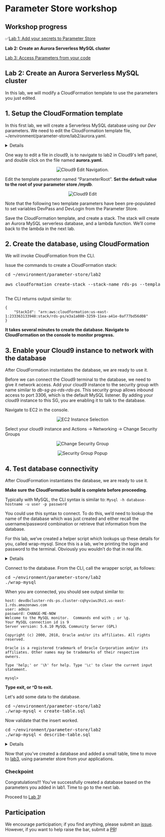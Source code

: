# Parameter Store workshop


## Workshop progress

✅[Lab 1: Add your secrets to Parameter Store](../lab1)

**Lab 2: Create an Aurora Serverless MySQL cluster**

[Lab 3: Access Parameters from your code](../lab3)


## Lab 2: Create an Aurora Serverless MySQL cluster

In this lab, we will modify a CloudFormation template to use the parameters you just edited.

## 1. Setup the CloudFormation template

In this first lab, we will create a Serverless MySQL database using our _Dev_ parameters.  We need to edit the CloudFormation template file, ~/environment/parameter-store/lab2/aurora.yaml.

<details>
We could have used any database, or other AWS service which requires credentials or configuration detail.  


The lab is using a serverless version of Aurora for it's unique ability to scale to 0.  With Serverless Aurora, after a period of time when there are no connections to the database, it shutsdown.  This is particularly valuable for a development or lab database, as it is very cost effective.  When the database is down, you pay for only the storage used.  It's a simple, cost-effective option for infrequent, intermittent, or unpredictable workloads.

When a connection is received, the database restarts.  The database restart time is elongated, typically between 20 and 40 seconds.  After this one _"cold start"_, connection times are comparable with other MySQL databases.
</details>


One way to edit a file in cloud9, is to navigate to lab2 in Cloud9's left panel, and double click on the file named **aurora.yaml.**

<div align="center">



![Cloud9 Edit Navigation](./img/1.png).

</div>


Edit the template parameter named “ParameterRoot”.  **Set the default value to the root of your parameter store _/mydb_**.


<div align="center">

![Cloud9 Edit](./img/2.png)

</div>

Note that the following two template parameters have been pre-populated to set variables DevPass and DevLogin from the Parameter Store.

Save the CloudFormation template, and create a stack.  The stack will create an Aurora MySQL serverless database, and a lambda function.  We’ll come back to the lambda in the next lab.

## 2. Create the database, using CloudFormation

We will invoke CloudFormation from the CLI.

Issue the commands to create a CloudFormation stack:

<pre>
cd ~/environment/parameter-store/lab2

aws cloudformation create-stack --stack-name rds-ps --template-body file://aurora.yaml --capabilities CAPABILITY_NAMED_IAM

</pre>

The CLI returns output similar to:
```
{
    "StackId": "arn:aws:cloudformation:us-east-1:233363133948:stack/rds-ps/e3a1a080-3259-11ea-a41e-0af77bd56d08"
}

```


**It takes several minutes to create the database.  Navigate to CloudFormation on the console to monitor progress.**

## 3. Enable your Cloud9 instance to network with the database

After CloudFormation instantiates the database, we are ready to use it.

Before we can connect the Cloud9 terminal to the database, we need to give it network access.  Add your cloud9 instance to the security group with name similar to _db-sg-ps-rds-rds-ps_.  This security group allows inbound access to port 3306, which is the default MySQL listener.  By adding your cloud9 instance to this SG, you are enabling it to talk to the database.

Navigate to EC2 in the console.

<div align="center">

![EC2 Instance Selection](./img/3.png)

</div>

Select your cloud9 instance and Actions -> Networking -> Change Security Groups


<div align="center">

![Change Security Group](./img/4.png)


![Security Group Popup](./img/5.png)


</div>

## 4. Test database connectivity

After CloudFormation instantiates the database, we are ready to use it.  

**Make sure the CloudFormation build is complete before proceeding.**

Typically with MySQL, the CLI syntax is similar to:
``` Mysql -h database-hostname -u user -p password ```

You could use this syntax to connect.  To do this, we’d need to lookup the name of the database which was just created and either recall the username/password combination or retrieve that information from the database.

For this lab, we’ve created a helper script which lookups up these details for you, called wrap-mysql.  Since this is a lab, we’re printing the login and password to the terminal.  Obviously you wouldn’t do that in real life.

<details>

The wrapper script pulls the hostname from CloudFormation's output and gets login/password information from Parameter store.  Here is the wrapper script:
```
#!/bin/bash

# Get the database name from cloudformation export
host=$(aws cloudformation list-exports --query 'Exports[][Name,Value]' --output text | grep DevDB-Endpoint | cut -f 2)
echo host: $host

# Get login and password information from parameter store
user=$(aws ssm get-parameter --name /mydb/Dev/Login --query Parameter.Value  --output text)
password=$(aws ssm get-parameter --name /mydb/Dev/Password --query Parameter.Value  --output text)

echo user: $user
echo password: $password

# set the password as MySQL default password
# by creating a new $HOME/.my.cnf
cat - > ~/.my.cnf << EOF
[client]
password=$password
EOF
mysql -u $user -h $host 

```
</details>

Connect to the database.  From the CLI, call the wrapper script, as follows:

<pre>
cd ~/environment/parameter-store/lab2
./wrap-mysql
</pre>

When you are connected, you should see output similar to:

```
host: devdbcluster-rds-ps.cluster-cqhyviwu3hz1.us-east-1.rds.amazonaws.com
user: admin
password: CHANGE-ME-NOW
Welcome to the MySQL monitor.  Commands end with ; or \g.
Your MySQL connection id is 9
Server version: 5.6.10 MySQL Community Server (GPL)

Copyright (c) 2000, 2018, Oracle and/or its affiliates. All rights reserved.

Oracle is a registered trademark of Oracle Corporation and/or its
affiliates. Other names may be trademarks of their respective
owners.

Type 'help;' or '\h' for help. Type '\c' to clear the current input statement.

mysql> 
```


**Type exit, or ^D to exit.**

Let's add some data to the database.

<pre>
cd ~/environment/parameter-store/lab2
./wrap-mysql < create-table.sql
</pre>

Now validate that the insert worked.

<pre>
cd ~/environment/parameter-store/lab2
./wrap-mysql < describe-table.sql
</pre>

<details>

This should result in the following output:
```
host: devdbcluster-rds-ps.cluster-cqhyviwu3hz1.us-east-1.rds.amazonaws.com
user: admin
password: CHANGE-ME-NOW
Field   Type    Null    Key     Default Extra
customer_id     int(11) NO      PRI     NULL    auto_increment
first_name      varchar(255)    YES             NULL
last_name       varchar(255)    YES             NULL
street_address  varchar(255)    YES             NULL
city    varchar(255)    YES             NULL
state   varchar(255)    YES             NULL
zip     varchar(10)     YES             NULL
customer_id     first_name      last_name       street_address  city    state   zip
1       Jane    Smith   1 South Main    Springfield     OH      43215
2       John    Smith   1 South Main    Springfield     IL      43215
3       Amy     Simpson 11 South Main   Springfield     MO      43215
4       Jack    Frank   12 South Main   Springfield     TX      43215

```

</details>

Now that you’ve created a database and added a small table, time to move to [lab3](../lab3), using parameter store from your applications.


### Checkpoint

Congratulations!!!  You've successfully created a database based on the parameters you added in lab1.  Time to go to the next lab.

Proceed to [Lab 3](../lab3)!

## Participation

We encourage participation; if you find anything, please submit an [issue](https://github.com/dotstar/parameter-store/issues). However, if you want to help raise the bar, submit a [PR](https://github.com/dotstar/parameter-store/pulls)!

<!--## License

This library is licensed under the Apache 2.0 License.
-->